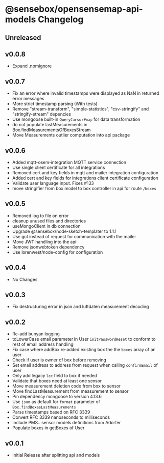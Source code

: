 # @sensebox/opensensemap-api-models Changelog

## Unreleased

## v0.0.8
- Expand .npmignore

## v0.0.7
- Fix an error where invalid timestamps were displayed as NaN in returned error messages
- More strict timestamp parsing (With tests)
- Remove "stream-transform", "simple-statistics", "csv-stringify" and "stringify-stream" depencies
- Use mongoose built-in `QueryCursor#map` for data transformation
- do not populate lastMeasurements in Box.findMeasurementsOfBoxesStream
- Move Measurements outlier computation into api package

## v0.0.6
- Added mqtt-osem-integration MQTT service connection
- Use single client certificate for all integrations
- Removed cert and key fields in mqtt and mailer integration configuration
- Added cert and key fields for integrations client certificate configuration
- Validate user language input. Fixes #133
- move stringifier from box model to box controller in api for route `/boxes`

## v0.0.5
- Removed log to file on error
- cleanup unused files and directories
- useMongoClient in db connection
- Upgrade @sensebox/node-sketch-templater to 1.1.1
- Use got instead of request for communication with the mailer
- Move JWT handling into the api
- Remove jsonwebtoken dependency
- Use lorenwest/node-config for configuration

## v0.0.4
- No Changes

## v0.0.3
- Fix destructuring error in json and luftdaten measurement decoding

## v0.0.2
- Re-add bunyan logging
- toLowerCase email parameter in User `initPasswordReset` to conform to rest of email address handling
- Fix case where addBox re-added existing box the the `boxes` array of an user
- Check if user is owner of box before removing
- Set email address to address from request when calling `confirmEmail` of user
- Only add legacy `loc` field to box if needed
- Validate that boxes need at least one sensor
- Move measurement deletion code from box to sensor
- Move findLastMeasurement from measurement to sensor
- Pin dependency mongoose to version 4.13.6
- Use `json` as default for `format` parameter of `Box.findBoxesLastMeasurements`
- Parse timestamps based on RFC 3339
- Convert RFC 3339 nanoseconds to milliseconds
- Include PMS.. sensor models definitions from Adorfer
- Populate boxes in getBoxes of User

## v0.0.1
- Initial Release after splitting api and models
